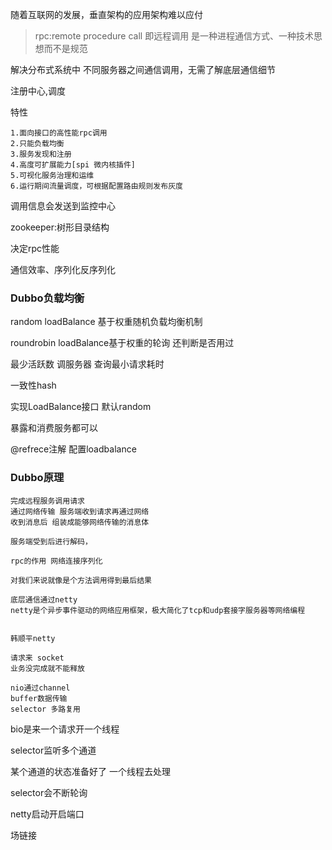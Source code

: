 随着互联网的发展，垂直架构的应用架构难以应付



> rpc:remote procedure call 即远程调用 是一种进程通信方式、一种技术思想而不是规范



解决分布式系统中 不同服务器之间通信调用，无需了解底层通信细节



注册中心,调度



特性

```
1.面向接口的高性能rpc调用
2.只能负载均衡
3.服务发现和注册
4.高度可扩展能力[spi 微内核插件]
5.可视化服务治理和运维
6.运行期间流量调度，可根据配置路由规则发布灰度
```



调用信息会发送到监控中心



zookeeper:树形目录结构



决定rpc性能

通信效率、序列化反序列化





### Dubbo负载均衡

random loadBalance 基于权重随机负载均衡机制

roundrobin loadBalance基于权重的轮询 还判断是否用过

最少活跃数 调服务器 查询最小请求耗时

一致性hash



实现LoadBalance接口 默认random



暴露和消费服务都可以



@refrece注解 配置loadbalance





### Dubbo原理

```
完成远程服务调用请求
通过网络传输 服务端收到请求再通过网络
收到消息后 组装成能够网络传输的消息体

服务端受到后进行解码，

rpc的作用 网络连接序列化 

对我们来说就像是个方法调用得到最后结果

底层通信通过netty
netty是个异步事件驱动的网络应用框架，极大简化了tcp和udp套接字服务器等网络编程


韩顺平netty
```





```
请求来 socket
业务没完成就不能释放

nio通过channel 
buffer数据传输
selector 多路复用 
```



bio是来一个请求开一个线程

selector监听多个通道

某个通道的状态准备好了 一个线程去处理





selector会不断轮询



netty启动开启端口 

场链接